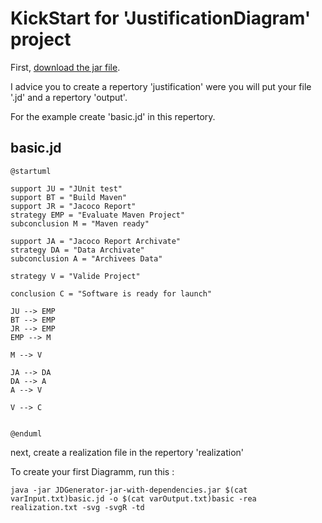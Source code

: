 # KickStart for 'JustificationDiagram' project

First, [download the jar file](https://github.com/MireilleBF/JustificationDiagram/releases/tag/V1.2).

I advice you to create a repertory 'justification' were you will put your file '.jd' and a repertory 'output'.

For the example create 'basic.jd' in this repertory.

## basic.jd
```
@startuml

support JU = "JUnit test"
support BT = "Build Maven"
support JR = "Jacoco Report"
strategy EMP = "Evaluate Maven Project"
subconclusion M = "Maven ready"

support JA = "Jacoco Report Archivate"
strategy DA = "Data Archivate"
subconclusion A = "Archivees Data"

strategy V = "Valide Project"

conclusion C = "Software is ready for launch"

JU --> EMP
BT --> EMP
JR --> EMP
EMP --> M

M --> V

JA --> DA
DA --> A
A --> V

V --> C


@enduml
```

next, create a realization file in the repertory 'realization'


To create your first Diagramm, run this :

```
java -jar JDGenerator-jar-with-dependencies.jar $(cat varInput.txt)basic.jd -o $(cat varOutput.txt)basic -rea realization.txt -svg -svgR -td 

```

